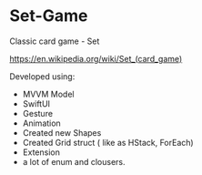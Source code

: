 # Set-Game
Classic card game - Set

https://en.wikipedia.org/wiki/Set_(card_game)

Developed using:

- MVVM Model
- SwiftUI
- Gesture
- Animation
- Created new Shapes
- Created Grid struct ( like as HStack, ForEach)
- Extension
- a lot of enum and clousers.
